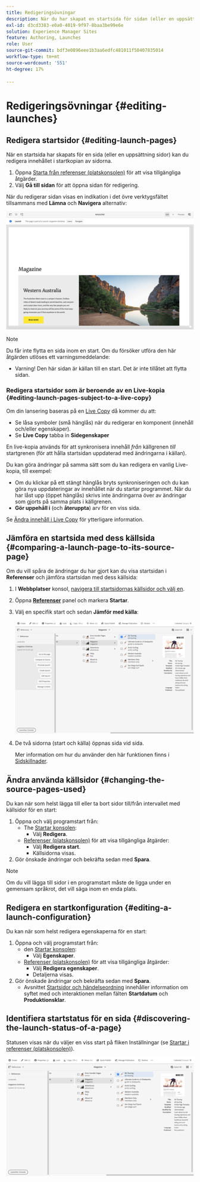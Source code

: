 ```yaml
---
title: Redigeringsövningar
description: När du har skapat en startsida för sidan (eller en uppsättning sidor) kan du redigera innehållet i startkopian av sidorna.
exl-id: d3cd3383-e0a0-4019-9f97-8baa3be99e6e
solution: Experience Manager Sites
feature: Authoring, Launches
role: User
source-git-commit: bdf3e0896eee1b3aa6edfc481011f50407835014
workflow-type: tm+mt
source-wordcount: '551'
ht-degree: 17%

---
```


# Redigeringsövningar {#editing-launches}

## Redigera startsidor {#editing-launch-pages}

När en startsida har skapats för en sida (eller en uppsättning sidor) kan du redigera innehållet i startkopian av sidorna.

1. Öppna [Starta från referenser (platskonsolen)](/help/sites-cloud/authoring/launches/overview.md#launches-in-references-sites-console) för att visa tillgängliga åtgärder.
1. Välj **Gå till sidan** för att öppna sidan för redigering.

När du redigerar sidan visas en indikation i det övre verktygsfältet tillsammans med **Lämna** och **Navigera** alternativ:

![Lämna och navigera vid start från sidredigeraren](/help/sites-cloud/authoring/assets/launches-edit-01.png)

>[!NOTE]
>
>Du får inte flytta en sida inom en start. Om du försöker utföra den här åtgärden utlöses ett varningsmeddelande:
>
>* Varning! Den här sidan är källan till en start. Det är inte tillåtet att flytta sidan.

### Redigera startsidor som är beroende av en Live-kopia {#editing-launch-pages-subject-to-a-live-copy}

Om din lansering baseras på en [Live Copy](/help/sites-cloud/administering/msm/overview.md) då kommer du att:

* Se låsa symboler (små hänglås) när du redigerar en komponent (innehåll och/eller egenskaper).
* Se **Live Copy** tabba in **Sidegenskaper**

En live-kopia används för att synkronisera innehåll *från* källgrenen *till* startgrenen (för att hålla startsidan uppdaterad med ändringarna i källan).

Du kan göra ändringar på samma sätt som du kan redigera en vanlig Live-kopia, till exempel:

* Om du klickar på ett stängt hänglås bryts synkroniseringen och du kan göra nya uppdateringar av innehållet när du startar programmet. När du har låst upp (öppet hänglås) skrivs inte ändringarna över av ändringar som gjorts på samma plats i källgrenen.
* **Gör uppehåll i** (och **återuppta**) arv för en viss sida.

Se [Ändra innehåll i Live Copy](/help/sites-cloud/administering/msm/creating-live-copies.md) för ytterligare information.

## Jämföra en startsida med dess källsida {#comparing-a-launch-page-to-its-source-page}

Om du vill spåra de ändringar du har gjort kan du visa startsidan i **Referenser** och jämföra startsidan med dess källsida:

1. I **Webbplatser** konsol, [navigera till startsidornas källsidor och välj en](/help/sites-cloud/authoring/basic-handling.md#viewing-and-selecting-resources).
1. Öppna **[Referenser](/help/sites-cloud/authoring/basic-handling.md#references)** panel och markera **Startar**.
1. Välj en specifik start och sedan **Jämför med källa**:

   ![Jämför start med källa](/help/sites-cloud/authoring/assets/launches-compare.png)

1. De två sidorna (start och källa) öppnas sida vid sida.

   Mer information om hur du använder den här funktionen finns i [Sidskillnader](/help/sites-cloud/authoring/sites-console/page-diff.md).

## Ändra använda källsidor {#changing-the-source-pages-used}

Du kan när som helst lägga till eller ta bort sidor till/från intervallet med källsidor för en start:

1. Öppna och välj programstart från:
   * The [Startar konsolen](/help/sites-cloud/authoring/launches/overview.md#the-launches-console):
      * Välj **Redigera**.
   * [Referenser (platskonsolen)](/help/sites-cloud/authoring/launches/overview.md#launches-in-references-sites-console) för att visa tillgängliga åtgärder:
      * Välj **Redigera start**.
      * Källsidorna visas.
1. Gör önskade ändringar och bekräfta sedan med **Spara**.

>[!NOTE]
>
>Om du vill lägga till sidor i en programstart måste de ligga under en gemensam språkrot, det vill säga inom en enda plats.

## Redigera en startkonfiguration {#editing-a-launch-configuration}

Du kan när som helst redigera egenskaperna för en start:

1. Öppna och välj programstart från:
   * den [Startar konsolen](/help/sites-cloud/authoring/launches/overview.md#the-launches-console):
      * Välj **Egenskaper**.
   * [Referenser (platskonsolen)](/help/sites-cloud/authoring/launches/overview.md#launches-in-references-sites-console) för att visa tillgängliga åtgärder:
      * Välj **Redigera egenskaper**.
      * Detaljerna visas.
1. Gör önskade ändringar och bekräfta sedan med **Spara**.
   * Avsnittet [Startsidor och händelseordning](/help/sites-cloud/authoring/launches/overview.md#launches-the-order-of-events) innehåller information om syftet med och interaktionen mellan fälten **Startdatum** och **Produktionsklar**.

## Identifiera startstatus för en sida {#discovering-the-launch-status-of-a-page}

Statusen visas när du väljer en viss start på fliken Inställningar (se [Startar i referenser (platskonsolen)](/help/sites-cloud/authoring/launches/overview.md#launches-in-references-sites-console)).

![Identifierar startstatus](/help/sites-cloud/authoring/assets/launches-status.png)
